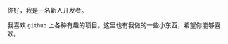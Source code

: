 你好，我是一名新人开发者。

我喜欢 `github` 上各种有趣的项目。这里也有我做的一些小东西，希望你能够喜欢。
<!--
**hnlcf/hnlcf** is a ✨ _special_ ✨ repository because its `README.md` (this file) appears on your GitHub profile.

Here are some ideas to get you started:

- 🔭 I’m currently working on ...
- 🌱 I’m currently learning ...
- 👯 I’m looking to collaborate on ...
- 🤔 I’m looking for help with ...
- 💬 Ask me about ...
- 📫 How to reach me: ...
- 😄 Pronouns: ...
- ⚡ Fun fact: ...
-->

